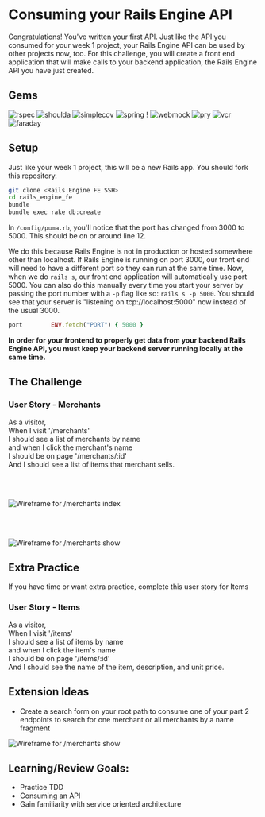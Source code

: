 # Consuming your Rails Engine API

Congratulations! You've written your first API. Just like the API you consumed for your week 1 project, your Rails Engine API can be used by other projects now, too. For this challenge, you will create a front end application that will make calls to your backend application, the Rails Engine API you have just created.

## Gems
![rspec](https://img.shields.io/gem/v/rspec-rails?label=rspec&style=flat-square)
![shoulda](https://img.shields.io/gem/v/shoulda-matchers?label=shoulda-matchers&style=flat-square)
![simplecov](https://img.shields.io/gem/v/simplecov?label=simplecov&style=flat-square)
![spring](https://img.shields.io/gem/v/spring?color=blue&label=spring)
!
![webmock](https://img.shields.io/badge/webmock-v3.18.1-blue)
![pry](https://img.shields.io/gem/v/pry?color=blue&label=pry)
![vcr](https://img.shields.io/badge/vcr-v6.1.0-blue)
![faraday](https://img.shields.io/badge/faraday-v2.6.0-blue)

## Setup

Just like your week 1 project, this will be a new Rails app. You should fork this repository. 

```sh
git clone <Rails Engine FE SSH>
cd rails_engine_fe
bundle
bundle exec rake db:create
```

In `/config/puma.rb`, you'll notice that the port has changed from 3000 to 5000. This should be on or around line 12.

We do this because Rails Engine is not in production or hosted somewhere other than localhost. If Rails Engine is running on port 3000, our front end will need to have a different port so they can run at the same time. Now, when we do `rails s`, our front end application will automatically use port 5000. You can also do this manually every time you start your server by passing the port number with a `-p` flag like so:
`rails s -p 5000`. You should see that your server is "listening on tcp://localhost:5000" now instead of the usual 3000.

```ruby
port        ENV.fetch("PORT") { 5000 }
```

**In order for your frontend to properly get data from your backend Rails Engine API, you must keep your backend server running locally at the same time.**

## The Challenge

### User Story - Merchants
As a visitor, <br>
When I visit '/merchants' <br>
I should see a list of merchants by name <br>
and when I click the merchant's name <br>
I should be on page '/merchants/:id' <br>
And I should see a list of items that merchant sells.

<br>
<br>

![Wireframe for /merchants index](/docs/rails_engine_challenge_merchants.png)

<br>
<br>

![Wireframe for /merchants show](/docs/rails_engine_challenge_merchants_show.png)



## Extra Practice
If you have time or want extra practice, complete this user story for Items

### User Story - Items
As a visitor, <br>
When I visit '/items' <br>
I should see a list of items by name <br>
and when I click the item's name <br>
I should be on page '/items/:id' <br>
And I should see the name of the item, description, and unit price.

## Extension Ideas
* Create a search form on your root path to consume one of your part 2 endpoints to search for one merchant or all merchants by a name fragment

![Wireframe for /merchants show](/docs/rails_engine_challenge_search.png)

## Learning/Review Goals:
* Practice TDD
* Consuming an API
* Gain familiarity with service oriented architecture
